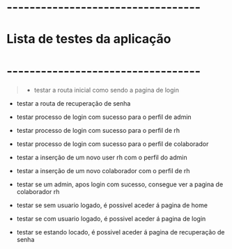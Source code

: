 # ----------------------------------
# Lista de testes da aplicação
# ----------------------------------

> - testar a routa inicial como sendo a pagina de login
- testar a routa de recuperação de senha
- testar processo de login com sucesso para o perfil de admin
- testar processo de login com sucesso para o perfil de rh
- testar processo de login com sucesso para o perfil de colaborador

- testar a inserção de um novo user rh com o perfil do admin
- testar a inserção de um novo colaborador com o perfil de rh

- testar se um admin, apos login com sucesso, consegue ver a pagina de colaborador rh
- testar se sem usuario logado, é possivel aceder á pagina de home
- testar se com usuario logado, é possivel aceder á pagina de login
- testar se estando locado, é possivel aceder á pagina de recuperação de senha
